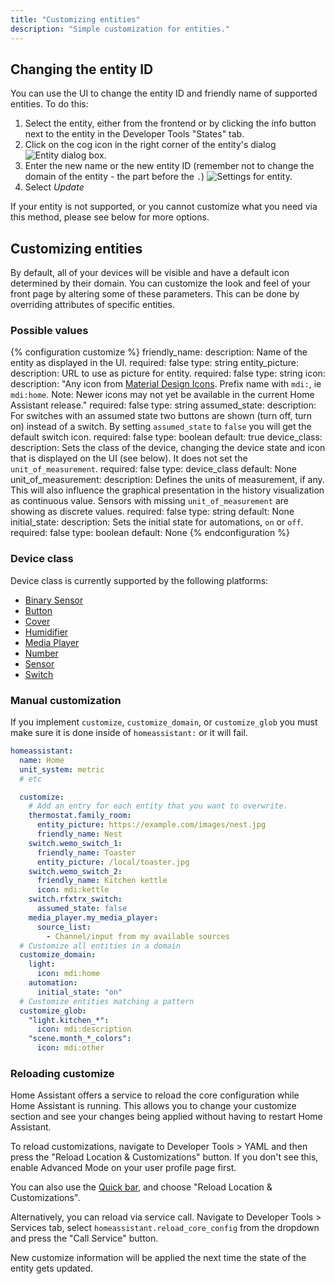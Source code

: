 ```yaml
---
title: "Customizing entities"
description: "Simple customization for entities."
---
```


## Changing the entity ID

You can use the UI to change the entity ID and friendly name of supported entities. To do this:

1. Select the entity, either from the frontend or by clicking the info button next to the entity in the Developer Tools "States" tab.
2. Click on the cog icon in the right corner of the entity's dialog
![Entity dialog box.](/images/docs/configuration/customizing-entity-dialog.png)
3. Enter the new name or the new entity ID (remember not to change the domain of the entity - the part before the `.`)
![Settings for entity.](/images/docs/configuration/customizing-entity.png)
4. Select *Update*

If your entity is not supported, or you cannot customize what you need via this method, please see below for more options.

## Customizing entities

By default, all of your devices will be visible and have a default icon determined by their domain. You can customize the look and feel of your front page by altering some of these parameters. This can be done by overriding attributes of specific entities.

### Possible values

{% configuration customize %}
friendly_name:
  description: Name of the entity as displayed in the UI.
  required: false
  type: string
entity_picture:
  description: URL to use as picture for entity.
  required: false
  type: string
icon:
  description: "Any icon from [Material Design Icons](https://pictogrammers.com/library/mdi/). Prefix name with `mdi:`, ie `mdi:home`. Note: Newer icons may not yet be available in the current Home Assistant release."
  required: false
  type: string
assumed_state:
  description: For switches with an assumed state two buttons are shown (turn off, turn on) instead of a switch. By setting `assumed_state` to `false` you will get the default switch icon.
  required: false
  type: boolean
  default: true
device_class:
  description: Sets the class of the device, changing the device state and icon that is displayed on the UI (see below). It does not set the `unit_of_measurement`.
  required: false
  type: device_class
  default: None
unit_of_measurement:
  description: Defines the units of measurement, if any. This will also influence the graphical presentation in the history visualization as continuous value. Sensors with missing `unit_of_measurement` are showing as discrete values.
  required: false
  type: string
  default: None
initial_state:
  description: Sets the initial state for automations, `on` or `off`.
  required: false
  type: boolean
  default: None
{% endconfiguration %}

### Device class

Device class is currently supported by the following platforms:

- [Binary Sensor](/integrations/binary_sensor/)
- [Button](/integrations/button/)
- [Cover](/integrations/cover/)
- [Humidifier](/integrations/humidifier/)
- [Media Player](/integrations/media_player/)
- [Number](/integrations/number/)
- [Sensor](/integrations/sensor/)
- [Switch](/integrations/switch/)

### Manual customization

<div class='note'>

If you implement `customize`, `customize_domain`, or `customize_glob` you must make sure it is done inside of `homeassistant:` or it will fail.

</div>

```yaml
homeassistant:
  name: Home
  unit_system: metric
  # etc

  customize:
    # Add an entry for each entity that you want to overwrite.
    thermostat.family_room:
      entity_picture: https://example.com/images/nest.jpg
      friendly_name: Nest
    switch.wemo_switch_1:
      friendly_name: Toaster
      entity_picture: /local/toaster.jpg
    switch.wemo_switch_2:
      friendly_name: Kitchen kettle
      icon: mdi:kettle
    switch.rfxtrx_switch:
      assumed_state: false
    media_player.my_media_player:
      source_list:
        - Channel/input from my available sources
  # Customize all entities in a domain
  customize_domain:
    light:
      icon: mdi:home
    automation:
      initial_state: "on"
  # Customize entities matching a pattern
  customize_glob:
    "light.kitchen_*":
      icon: mdi:description
    "scene.month_*_colors":
      icon: mdi:other
```

### Reloading customize

Home Assistant offers a service to reload the core configuration while Home Assistant is running. This allows you to change your customize section and see your changes being applied without having to restart Home Assistant.

To reload customizations, navigate to Developer Tools > YAML and then press the "Reload Location & Customizations" button. If you don't see this, enable Advanced Mode on your user profile page first.

You can also use the [Quick bar](/docs/tools/quick-bar/#command-palette), and choose "Reload Location & Customizations".

Alternatively, you can reload via service call. Navigate to Developer Tools > Services tab, select `homeassistant.reload_core_config` from the dropdown and press the "Call Service" button.

<div class='note warning'>
New customize information will be applied the next time the state of the entity gets updated.
</div>
